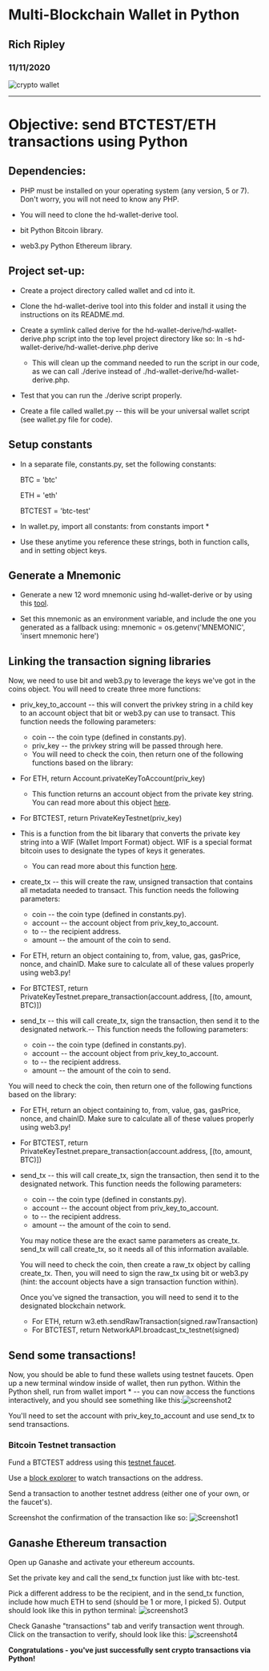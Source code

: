 # Multi-Blockchain Wallet in Python

## Rich Ripley
### 11/11/2020

![crypto wallet](https://www.elev8con.com/wp-content/uploads/2019/02/Do-I-need-a-cryptocurrency-wallet.jpg)

---

# Objective: send BTCTEST/ETH transactions using Python

## Dependencies:

 - PHP must be installed on your operating system (any version, 5 or 7). Don't worry, you will not need to know any PHP.

 - You will need to clone the hd-wallet-derive tool.

 - bit Python Bitcoin library.

 - web3.py Python Ethereum library.
 
## Project set-up:

 - Create a project directory called wallet and cd into it.

 - Clone the hd-wallet-derive tool into this folder and install it using the instructions on its README.md.

 - Create a symlink called derive for the hd-wallet-derive/hd-wallet-derive.php script into the top level project directory like so: ln -s hd-wallet-derive/hd-wallet-derive.php derive 

    - This will clean up the command needed to run the script in our code, as we can call ./derive instead of ./hd-wallet-derive/hd-wallet-derive.php.

 - Test that you can run the ./derive script properly.

 - Create a file called wallet.py -- this will be your universal wallet script (see wallet.py file for code).
 
## Setup constants

 - In a separate file, constants.py, set the following constants:

    BTC = 'btc'
    
    ETH = 'eth'
    
    BTCTEST = 'btc-test'

 - In wallet.py, import all constants: from constants import *

 - Use these anytime you reference these strings, both in function calls, and in setting object keys.

## Generate a Mnemonic

 - Generate a new 12 word mnemonic using hd-wallet-derive or by using this [tool](https://iancoleman.io/bip39/).

 - Set this mnemonic as an environment variable, and include the one you generated as a fallback using: mnemonic = os.getenv('MNEMONIC', 'insert mnemonic here')

## Linking the transaction signing libraries

Now, we need to use bit and web3.py to leverage the keys we've got in the coins object. You will need to create three more functions:

 - priv_key_to_account -- this will convert the privkey string in a child key to an account object that bit or web3.py can use to transact. This function needs the following parameters:

    - coin -- the coin type (defined in constants.py).
    - priv_key -- the privkey string will be passed through here.
    - You will need to check the coin, then return one of the following functions based on the library:

- For ETH, return Account.privateKeyToAccount(priv_key)
    - This function returns an account object from the private key string. You can read more about this object [here](https://web3js.readthedocs.io/en/v1.2.0/web3-eth-accounts.html#privatekeytoaccount).
- For BTCTEST, return PrivateKeyTestnet(priv_key)
- This is a function from the bit libarary that converts the private key string into a WIF (Wallet Import Format) object. WIF is a special format bitcoin uses to designate the types of keys it generates.
    - You can read more about this function [here](https://ofek.dev/bit/dev/api.html).
- create_tx -- this will create the raw, unsigned transaction that contains all metadata needed to transact. This function needs the following parameters:
    - coin -- the coin type (defined in constants.py).
    - account -- the account object from priv_key_to_account.
    - to -- the recipient address.
    - amount -- the amount of the coin to send.
- For ETH, return an object containing to, from, value, gas, gasPrice, nonce, and chainID. Make sure to calculate all of these values properly using web3.py!
- For BTCTEST, return PrivateKeyTestnet.prepare_transaction(account.address, [(to, amount, BTC)])
- send_tx -- this will call create_tx, sign the transaction, then send it to the designated network.-- This function needs the following parameters:

    - coin -- the coin type (defined in constants.py).
    - account -- the account object from priv_key_to_account.
    - to -- the recipient address.
    - amount -- the amount of the coin to send.
    
You will need to check the coin, then return one of the following functions based on the library:

- For ETH, return an object containing to, from, value, gas, gasPrice, nonce, and chainID. Make sure to calculate all of these values properly using web3.py!
- For BTCTEST, return PrivateKeyTestnet.prepare_transaction(account.address, [(to, amount, BTC)])
- send_tx -- this will call create_tx, sign the transaction, then send it to the designated network. This function needs the following parameters:

    - coin -- the coin type (defined in constants.py).
    - account -- the account object from priv_key_to_account.
    - to -- the recipient address.
    - amount -- the amount of the coin to send.
    
    You may notice these are the exact same parameters as create_tx. send_tx will call create_tx, so it needs all of this information available.

    You will need to check the coin, then create a raw_tx object by calling create_tx. Then, you will need to sign the raw_tx using bit or web3.py (hint: the account objects have a sign transaction function within).

    Once you've signed the transaction, you will need to send it to the designated blockchain network.

    - For ETH, return w3.eth.sendRawTransaction(signed.rawTransaction)
    - For BTCTEST, return NetworkAPI.broadcast_tx_testnet(signed)

## Send some transactions!

Now, you should be able to fund these wallets using testnet faucets. Open up a new terminal window inside of wallet, then run python. Within the Python shell, run from wallet import * -- you can now access the functions interactively, and you should see something like this:![screenshot2](https://user-images.githubusercontent.com/65874272/98889437-2ebfab80-2457-11eb-8be3-35f9a767dc62.png)

You'll need to set the account with priv_key_to_account and use send_tx to send transactions.

### Bitcoin Testnet transaction

Fund a BTCTEST address using this [testnet faucet](https://testnet-faucet.mempool.co).

Use a [block explorer](https://tbtc.bitaps.com) to watch transactions on the address.

Send a transaction to another testnet address (either one of your own, or the faucet's).

Screenshot the confirmation of the transaction like so:
![Screenshot1](https://user-images.githubusercontent.com/65874272/98888870-084d4080-2456-11eb-8b54-6d4b028c85c3.png)

## Ganashe Ethereum transaction

Open up Ganashe and activate your ethereum accounts.

Set the private key and call the send_tx function just like with btc-test.

Pick a different address to be the recipient, and in the send_tx function, include how much ETH to send (should be 1 or more, I picked 5). Output should look like this in python terminal: ![screenshot3](https://user-images.githubusercontent.com/65874272/98889857-fa98ba80-2457-11eb-81a6-734f5586e690.png)

Check Ganashe "transactions" tab and verify transaction went through. Click on the transaction to verify, should look like this: ![screenshot4](https://user-images.githubusercontent.com/65874272/98889987-3cc1fc00-2458-11eb-901e-a0b83e04256d.png)

**Congratulations - you've just successfully sent crypto transactions via Python!**

